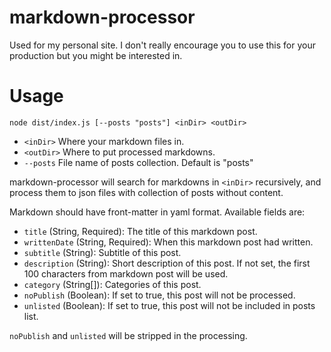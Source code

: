 # markdown-processor

Used for my personal site. I don't really encourage you to use this for your production but you might be interested in.

# Usage

`node dist/index.js [--posts "posts"] <inDir> <outDir>`

- `<inDir>` Where your markdown files in.
- `<outDir>` Where to put processed markdowns.
- `--posts` File name of posts collection. Default is "posts"

markdown-processor will search for markdowns in `<inDir>` recursively, and process them to json files with collection of posts without content.

Markdown should have front-matter in yaml format. Available fields are:

- `title` (String, Required): The title of this markdown post.
- `writtenDate` (String, Required): When this markdown post had written.
- `subtitle` (String): Subtitle of this post.
- `description` (String): Short description of this post. If not set, the first 100 characters from markdown post will be used.
- `category` (String[]): Categories of this post.
- `noPublish` (Boolean): If set to true, this post will not be processed.
- `unlisted` (Boolean): If set to true, this post will not be included in posts list.

`noPublish` and `unlisted` will be stripped in the processing.

